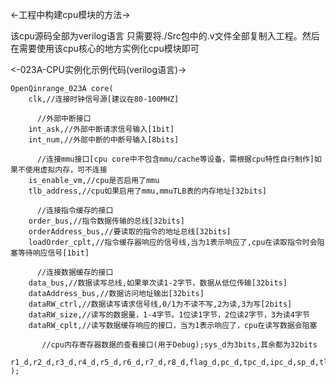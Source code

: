 <-工程中构建cpu模块的方法->

该cpu源码全部为verilog语言
只需要将./Src包中的.v文件全部复制入工程。然后在需要使用该cpu核心的地方实例化cpu模块即可

<-023A-CPU实例化示例代码(verilog语言)->
    
    OpenQinrange_023A core(
		clk,//连接时钟信号源[建议在80-100MHZ]

          //外部中断接口
		int_ask,//外部中断请求信号输入[1bit]
		int_num,//外部中断的中断号输入[8bits]

          //连接mmu接口[cpu core中不包含mmu/cache等设备，需根据cpu特性自行制作]如果不使用虚拟内存，可不连接
		is_enable_vm,//cpu是否启用了mmu
		tlb_address,//cpu如果启用了mmu,mmuTLB表的内存地址[32bits]

          //连接指令缓存的接口
		order_bus,//指令数据传输的总线[32bits]
		orderAddress_bus,//要读取的指令的地址总线[32bits]
		loadOrder_cplt,//指令缓存器响应的信号线,当为1表示响应了,cpu在读取指令时会阻塞等待响应信号[1bit]

          //连接数据缓存的接口
		data_bus,//数据读写总线,如果单次读1-2字节，数据从低位传输[32bits]
		dataAddress_bus,//数据访问地址输出[32bits]
		dataRW_ctrl,//数据读写请求信号线,0/1为不读不写,2为读,3为写[2bits]
		dataRW_size,//读写的数据量，1-4字节。1位读1字节，2位读2字节，3为读4字节
		dataRW_cplt,//读写数据缓存响应的接口，当为1表示响应了，cpu在读写数据会阻塞

           //cpu内存寄存器数据的查看接口(用于Debug);sys_d为3bits,其余都为32bits
		r1_d,r2_d,r3_d,r4_d,r5_d,r6_d,r7_d,r8_d,flag_d,pc_d,tpc_d,ipc_d,sp_d,tlb_d,sys_d
	);